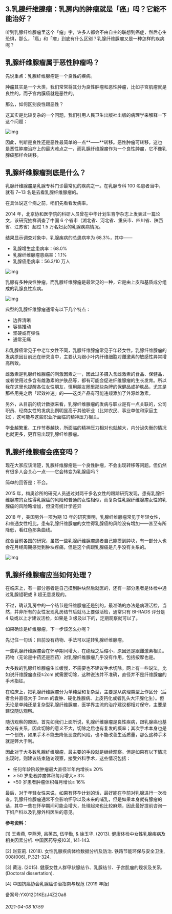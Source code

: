 ## 3.乳腺纤维腺瘤：乳房内的肿瘤就是「癌」吗？它能不能治好？
听到乳腺纤维腺瘤里这个「瘤」字，许多人都会不由自主的联想到癌症，然后心生恐惧，那么，「癌」和「瘤」到底有什么区别？乳腺纤维腺瘤又是一种怎样的疾病呢？


乳腺纤维腺瘤属于恶性肿瘤吗？
--------------


先说重点：乳腺纤维腺瘤是一个良性的疾病。


肿瘤其实是一个大类，我们常常将其分为良性肿瘤和恶性肿瘤，比如子宫肌瘤就是良性的，而子宫内膜癌就是恶性的。


那么，如何区别良性跟恶性？


这其实是比较复杂的一个问题，我们引用人民卫生出版社出版的病理学来解释一下这个问题：


![img](https://pic1.zhimg.com/v2-eb4eeb60ea65abecba446124349e8f3e.webp)

因此，判断是良性还是恶性最简单的一点**——**转移。恶性肿瘤可转移，这也是恶性肿瘤治疗上的最大难点之一，而乳腺纤维腺瘤作为一个良性肿瘤，它不像乳腺癌那样会转移。


**乳腺纤维腺瘤到底是什么？**
----------------


乳腺纤维腺瘤是乳腺专科门诊最常见的疾病之一。在乳腺专科 100 名患者当中，就有 7~13 名是去看乳腺纤维腺瘤的。


在具体说这个病之前，咱们先看看发病率。


2014 年，北京协和医学院的科研人员曾在中华计划生育学杂志上发表过一篇论文，该研究抽样调查了中国 6 个省市（湖北省、河北省、重庆市、四川省、陕西省、江苏省）超过 1.5 万名妇女的乳腺疾病情况。


结果显示调查对象中，乳腺疾病的总患病率为 68.3%，其中——


* 乳腺增生症患病率：68.0%
* 乳腺纤维腺瘤患病率：1.1%
* 乳腺癌患病率：56.3/10 万人

![img](https://pic4.zhimg.com/v2-11082813e7c68f5911b790cf7abc3798.webp)

乳腺有多种良性肿瘤，而乳腺纤维腺瘤是最常见的一种，它是由上皮和基质成分组成的乳腺良性疾病。


![img](https://pic4.zhimg.com/v2-16d6a9317126167bf12a0069a2031aaa.webp)

典型的乳腺纤维腺瘤通常有以下几个特点：


* 边界清晰
* 容易推动
* 坚硬或有弹性
* 通常无痛

和乳腺癌常见于中老年女性不同，乳腺纤维腺瘤常见于年轻女性。乳腺纤维腺瘤的发病原因目前还在研究当中，主要认为跟小叶内纤维细胞对雌激素的敏感性异常增高所致。


雌激素是乳腺纤维腺瘤的刺激因素之一，因此过多摄入含雌激素的食品、保健品，或者使用过多含有雌激素的护肤品等，都有可能会促进纤维腺瘤的生长发育。所以我在这里也提醒各位女性朋友，慎用朋友圈里那些杂牌的保健品或护肤品，尤其是那些用完之后「起效神速」的——这类产品有可能违规添加了外源雌激素。


另外，从目前的统计数据来看，乳腺纤维腺瘤的发病与职业是有一点关联的，公司职员、经商女性的发病比例明显高于其他职业（比如农民、事业单位和家庭主妇），这可能与这些职业所面临的精神压力相关。


学业越繁重、工作节奏越快，所面临的精神压力相对也就越大，内分泌失衡的情况也就更多，更容易出现乳腺纤维腺瘤。


**乳腺纤维腺瘤会癌变吗？**
---------------


现在大家应该清楚，乳腺纤维腺瘤是一个良性肿瘤，不会出现转移等问题。但仍然有很多人会关心一点——它会转变为乳腺癌吗？


简单的回答是：不会。


2015 年，梅奥诊所的研究人员通过对两千多名女性的跟踪研究发现，患有乳腺纤维腺瘤的女性得乳腺癌的风险和普通的女性相似，而复杂性乳腺纤维腺瘤女性的乳腺癌的风险略增加，但没有统计学差异


2018 年，美国另外一项为期 13 年的研究表明，乳腺纤维腺瘤常见于年轻女性，和普通女性相比，患有乳腺纤维腺瘤的女性得乳腺癌的风险没有增加——甚至有所降低，看红色那条曲线。


综合目前各国的研究，虽然一些乳腺纤维腺瘤患者自己能摸到肿块，有一部分人也会在月经周期感觉到肿块疼痛，但是这个病跟乳腺癌是几乎没有关系的。


![img](https://pic2.zhimg.com/v2-20940658cf3f53b0217fc95ae14a5f00.webp)

**乳腺纤维腺瘤应当如何处理？**
-----------------


在临床上，有一部分患者是自己摸到肿块然后就医的，还有一部分患者是体检中通过乳腺钼靶或 B 超无意发现的。


不过，确认乳房中的一个结节是纤维腺瘤还是别的，最准确的办法是病理活检，当然，并非所有的女性发现乳房结节后就马上要做活检，通常只有 BI-RADS 评分是 4 级或以上才建议活检，如果是 3 级及以下的，定期观察就可以了。


如果确诊是纤维腺瘤，下一步该怎么办呢？


先记住一句话：目前没有药物、手法可以逆转乳腺纤维腺瘤。


一些乳腺纤维腺瘤会在怀孕期间增大，在绝经之后缩小，原因还是跟雌激素相关。药物（无论是中药还是西药）对乳腺纤维腺瘤几乎没有作用，包括按摩也是。


大多数的乳腺纤维腺瘤生长缓慢，不需要也不建议手术切除。网上有一些说法，比如说纤维腺瘤直径≥2cm 就需要切除，这种说法并不准确，直径并不是纤维腺瘤的手术指征。


在临床上，把乳腺纤维腺瘤分为单纯型和复杂型，主要是从病理类型上作区分（后者合并直径大于 3mm 的囊肿、硬化性腺病、上皮钙化或者乳头大汗腺化生）。但无论是单纯还是复杂型乳腺纤维腺瘤，医学界主流的治疗建议都相对保守，主要是建议随访观察。


随访观察的原因，首先如我们上面所说，乳腺纤维腺瘤是良性疾病，跟乳腺癌也基本没有关系，因此切除的意义不大，切除之后也有复发的概率；其次手术本身也是一个创伤，如果手术不能去降低恶变的风险，也不能改善生活质量，那么这种手术就是弊大于利。


因此对于大多数乳腺纤维腺瘤，最主要的手段就是继续观察。但是如果有以下情况出现时，则建议结束随访观察，接受外科手术，这些情况包括：


* 任何年龄阶段肿瘤最大直径半年内增长≥ 20%
* ≥ 50 岁患者肿瘤体积每月增大≥ 3%
* <50 岁患者肿瘤体积每月增长≥ 16%

最后，对于年轻女性来说，如果有怀孕计划的话，最好能在孕前对乳腺进行一次检查。乳腺纤维腺瘤通常不会影响怀孕以及未来的哺乳，但是如果本身就有腺瘤的话，其中一些在怀孕期间可能会增大，处理起来也比较麻烦，因此最好提前咨询一下妇产科以及乳腺外科医生的意见。


**参考资料：**


[1] 王素燕, 李燕芳, 吕英杰, 伍学勤, & 徐玉华. (2013). 健康体检中女性乳腺疾病及相关因素分析. 中国医药导报(03), 141-143.


[2] 赵亚莉. (2018). 女性乳腺疾病体检数据分析及防治. 铁路节能环保与安全卫生, 008(006), P.321-324.


[3] 黄洁. (2015). 健康女性人群甲状腺结节、乳腺结节、子宫肌瘤的现状及关系. (Doctoral dissertation).


[4] 中国抗癌协会乳腺癌诊治指南与规范 (2019 年版) 


备案号:YX012D1KEzJ4Z2Oa8


###### 2021-04-08 10:59
